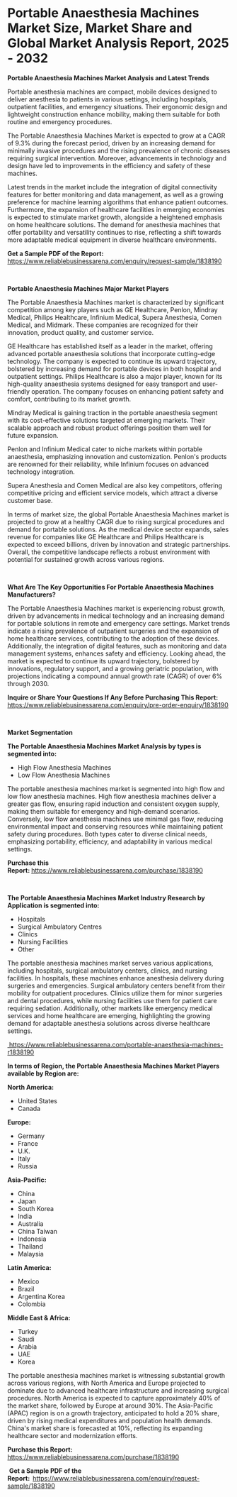 <p><h1>Portable Anaesthesia Machines Market Size, Market Share and Global Market Analysis Report, 2025 - 2032</h1></p><p><strong>Portable Anaesthesia Machines Market Analysis and Latest Trends</strong></p>
<p><p>Portable anesthesia machines are compact, mobile devices designed to deliver anesthesia to patients in various settings, including hospitals, outpatient facilities, and emergency situations. Their ergonomic design and lightweight construction enhance mobility, making them suitable for both routine and emergency procedures. </p><p>The Portable Anaesthesia Machines Market is expected to grow at a CAGR of 9.3% during the forecast period, driven by an increasing demand for minimally invasive procedures and the rising prevalence of chronic diseases requiring surgical intervention. Moreover, advancements in technology and design have led to improvements in the efficiency and safety of these machines. </p><p>Latest trends in the market include the integration of digital connectivity features for better monitoring and data management, as well as a growing preference for machine learning algorithms that enhance patient outcomes. Furthermore, the expansion of healthcare facilities in emerging economies is expected to stimulate market growth, alongside a heightened emphasis on home healthcare solutions. The demand for anesthesia machines that offer portability and versatility continues to rise, reflecting a shift towards more adaptable medical equipment in diverse healthcare environments.</p></p>
<p><strong>Get a Sample PDF of the Report:&nbsp;</strong> <a href="https://www.reliablebusinessarena.com/enquiry/request-sample/1838190?utm_campaign=2488&utm_medium=2&utm_source=Github&utm_content=ia&utm_term=14042025&utm_id=portable-anaesthesia-machines">https://www.reliablebusinessarena.com/enquiry/request-sample/1838190</a></p>
<p>&nbsp;</p>
<p><strong>Portable Anaesthesia Machines Major Market Players</strong></p>
<p><p>The Portable Anaesthesia Machines market is characterized by significant competition among key players such as GE Healthcare, Penlon, Mindray Medical, Philips Healthcare, Infinium Medical, Supera Anesthesia, Comen Medical, and Midmark. These companies are recognized for their innovation, product quality, and customer service.</p><p>GE Healthcare has established itself as a leader in the market, offering advanced portable anaesthesia solutions that incorporate cutting-edge technology. The company is expected to continue its upward trajectory, bolstered by increasing demand for portable devices in both hospital and outpatient settings. Philips Healthcare is also a major player, known for its high-quality anaesthesia systems designed for easy transport and user-friendly operation. The company focuses on enhancing patient safety and comfort, contributing to its market growth.</p><p>Mindray Medical is gaining traction in the portable anaesthesia segment with its cost-effective solutions targeted at emerging markets. Their scalable approach and robust product offerings position them well for future expansion.</p><p>Penlon and Infinium Medical cater to niche markets within portable anaesthesia, emphasizing innovation and customization. Penlon's products are renowned for their reliability, while Infinium focuses on advanced technology integration.</p><p>Supera Anesthesia and Comen Medical are also key competitors, offering competitive pricing and efficient service models, which attract a diverse customer base.</p><p>In terms of market size, the global Portable Anaesthesia Machines market is projected to grow at a healthy CAGR due to rising surgical procedures and demand for portable solutions. As the medical device sector expands, sales revenue for companies like GE Healthcare and Philips Healthcare is expected to exceed billions, driven by innovation and strategic partnerships. Overall, the competitive landscape reflects a robust environment with potential for sustained growth across various regions.</p></p>
<p>&nbsp;</p>
<p><strong>What Are The Key Opportunities For Portable Anaesthesia Machines Manufacturers?</strong></p>
<p><p>The Portable Anaesthesia Machines market is experiencing robust growth, driven by advancements in medical technology and an increasing demand for portable solutions in remote and emergency care settings. Market trends indicate a rising prevalence of outpatient surgeries and the expansion of home healthcare services, contributing to the adoption of these devices. Additionally, the integration of digital features, such as monitoring and data management systems, enhances safety and efficiency. Looking ahead, the market is expected to continue its upward trajectory, bolstered by innovations, regulatory support, and a growing geriatric population, with projections indicating a compound annual growth rate (CAGR) of over 6% through 2030.</p></p>
<p><strong>Inquire or Share Your Questions If Any Before Purchasing This Report:</strong> <a href="https://www.reliablebusinessarena.com/enquiry/pre-order-enquiry/1838190?utm_campaign=2488&utm_medium=2&utm_source=Github&utm_content=ia&utm_term=14042025&utm_id=portable-anaesthesia-machines">https://www.reliablebusinessarena.com/enquiry/pre-order-enquiry/1838190</a></p>
<p>&nbsp;</p>
<p><strong>Market Segmentation</strong></p>
<p><strong>The Portable Anaesthesia Machines Market Analysis by types is segmented into:</strong></p>
<p><ul><li>High Flow Anesthesia Machines</li><li>Low Flow Anesthesia Machines</li></ul></p>
<p><p>The portable anesthesia machines market is segmented into high flow and low flow anesthesia machines. High flow anesthesia machines deliver a greater gas flow, ensuring rapid induction and consistent oxygen supply, making them suitable for emergency and high-demand scenarios. Conversely, low flow anesthesia machines use minimal gas flow, reducing environmental impact and conserving resources while maintaining patient safety during procedures. Both types cater to diverse clinical needs, emphasizing portability, efficiency, and adaptability in various medical settings.</p></p>
<p><strong>Purchase this Report:&nbsp;</strong><a href="https://www.reliablebusinessarena.com/purchase/1838190?utm_campaign=2488&utm_medium=2&utm_source=Github&utm_content=ia&utm_term=14042025&utm_id=portable-anaesthesia-machines">https://www.reliablebusinessarena.com/purchase/1838190</a></p>
<p>&nbsp;</p>
<p><strong>The Portable Anaesthesia Machines Market Industry Research by Application is segmented into:</strong></p>
<p><ul><li>Hospitals</li><li>Surgical Ambulatory Centres</li><li>Clinics</li><li>Nursing Facilities</li><li>Other</li></ul></p>
<p><p>The portable anesthesia machines market serves various applications, including hospitals, surgical ambulatory centers, clinics, and nursing facilities. In hospitals, these machines enhance anesthesia delivery during surgeries and emergencies. Surgical ambulatory centers benefit from their mobility for outpatient procedures. Clinics utilize them for minor surgeries and dental procedures, while nursing facilities use them for patient care requiring sedation. Additionally, other markets like emergency medical services and home healthcare are emerging, highlighting the growing demand for adaptable anesthesia solutions across diverse healthcare settings.</p></p>
<p><a href="https://www.reliablebusinessarena.com/portable-anaesthesia-machines-r1838190?utm_campaign=2488&utm_medium=2&utm_source=Github&utm_content=ia&utm_term=14042025&utm_id=portable-anaesthesia-machines">&nbsp;https://www.reliablebusinessarena.com/portable-anaesthesia-machines-r1838190</a></p>
<p><strong>In terms of Region, the Portable Anaesthesia Machines Market Players available by Region are:</strong></p>
<p>
    <p> <strong> North America: </strong>
        <ul>
            <li>United States</li>
            <li>Canada</li>
        </ul>
        </p> 
    <p> <strong> Europe: </strong>
        <ul>
            <li>Germany</li>
            <li>France</li>
            <li>U.K.</li>
            <li>Italy</li>
            <li>Russia</li>
        </ul>
        </p> 
    <p> <strong> Asia-Pacific: </strong>
        <ul>
            <li>China</li>
            <li>Japan</li>
            <li>South Korea</li>
            <li>India</li>
            <li>Australia</li>
            <li>China Taiwan</li>
            <li>Indonesia</li>
            <li>Thailand</li>
            <li>Malaysia</li>
        </ul>
        </p> 
    <p> <strong> Latin America: </strong>
        <ul>
            <li>Mexico</li>
            <li>Brazil</li>
            <li>Argentina Korea</li>
            <li>Colombia</li>
        </ul>
        </p> 
    <p> <strong> Middle East & Africa: </strong>
        <ul>
            <li>Turkey</li>
            <li>Saudi</li>
            <li>Arabia</li>
            <li>UAE</li>
            <li>Korea</li>
        </ul>
    </p>
    </p>
<p><p>The portable anesthesia machines market is witnessing substantial growth across various regions, with North America and Europe projected to dominate due to advanced healthcare infrastructure and increasing surgical procedures. North America is expected to capture approximately 40% of the market share, followed by Europe at around 30%. The Asia-Pacific (APAC) region is on a growth trajectory, anticipated to hold a 20% share, driven by rising medical expenditures and population health demands. China's market share is forecasted at 10%, reflecting its expanding healthcare sector and modernization efforts.</p></p>
<p><strong>Purchase this Report: </strong><a href="https://www.reliablebusinessarena.com/purchase/1838190?utm_campaign=2488&utm_medium=2&utm_source=Github&utm_content=ia&utm_term=14042025&utm_id=portable-anaesthesia-machines">https://www.reliablebusinessarena.com/purchase/1838190</a></p>
<p>&nbsp;<strong>Get a Sample PDF of the Report:&nbsp;&nbsp;</strong><a href="https://www.reliablebusinessarena.com/enquiry/request-sample/1838190?utm_campaign=2488&utm_medium=2&utm_source=Github&utm_content=ia&utm_term=14042025&utm_id=portable-anaesthesia-machines">https://www.reliablebusinessarena.com/enquiry/request-sample/1838190</a></p>
<p><strong></strong></p>
<p><p></p><p></p><p></p></p>